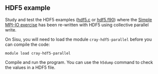 ## HDF5 example

Study and test the HDF5 examples ([hdf5.c](hdf5.c) or [hdf5.f90](hdf5.f90))
where the [Simple MPI-IO exercise](../mpi-io) has been re-written with HDF5
using collective parallel write.

On Sisu, you will need to load the module `cray-hdf5-parallel` before you can
compile the code:

```
module load cray-hdf5-parallel
```

Compile and run the program. You can use the `h5dump` command to check the
values in a HDF5 file.

